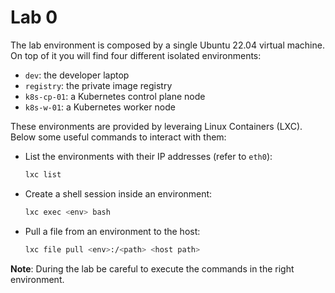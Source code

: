 # Lab 0

The lab environment is composed by a single Ubuntu 22.04 virtual machine.
On top of it you will find four different isolated environments:

* `dev`: the developer laptop
* `registry`: the private image registry
* `k8s-cp-01`: a Kubernetes control plane node
* `k8s-w-01`: a Kubernetes worker node

These environments are provided by leveraing Linux Containers (LXC).
Below some useful commands to interact with them:

* List the environments with their IP addresses (refer to `eth0`):
  ```sh
  lxc list
  ```

* Create a shell session inside an environment:
  ```sh
  lxc exec <env> bash
  ```

* Pull a file from an environment to the host:
  ```sh
  lxc file pull <env>:/<path> <host path>
  ```

**Note**: During the lab be careful to execute the commands in the right environment.
